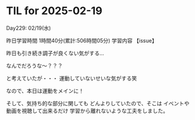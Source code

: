 # TIL for 2025-02-19
Day229: 02/19(水)

昨日学習時間 1時間40分(累計:506時間05分)
学習内容 【issue】

昨日も引き続き調子が良くない気がする…

なんでだろうな〜？？？

と考えていたが・・・
運動していないせいな気がする笑

なので、本日は運動をメインに！

そして、気持ち的な部分に関しても
どんよりしていたので、そこは
イベントや動画を視聴して出来るだけ
学習から離れないような工夫をしました。